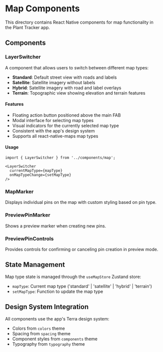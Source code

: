 # Map Components

This directory contains React Native components for map functionality in the Plant Tracker app.

## Components

### LayerSwitcher
A component that allows users to switch between different map types:
- **Standard**: Default street view with roads and labels
- **Satellite**: Satellite imagery without labels
- **Hybrid**: Satellite imagery with road and label overlays
- **Terrain**: Topographic view showing elevation and terrain features

#### Features
- Floating action button positioned above the main FAB
- Modal interface for selecting map types
- Visual indicators for the currently selected map type
- Consistent with the app's design system
- Supports all react-native-maps map types

#### Usage
```tsx
import { LayerSwitcher } from '../components/map';

<LayerSwitcher
  currentMapType={mapType}
  onMapTypeChange={setMapType}
/>
```

### MapMarker
Displays individual pins on the map with custom styling based on pin type.

### PreviewPinMarker
Shows a preview marker when creating new pins.

### PreviewPinControls
Provides controls for confirming or canceling pin creation in preview mode.

## State Management
Map type state is managed through the `useMapStore` Zustand store:
- `mapType`: Current map type ('standard' | 'satellite' | 'hybrid' | 'terrain')
- `setMapType`: Function to update the map type

## Design System Integration
All components use the app's Terra design system:
- Colors from `colors` theme
- Spacing from `spacing` theme
- Component styles from `components` theme
- Typography from `typography` theme 